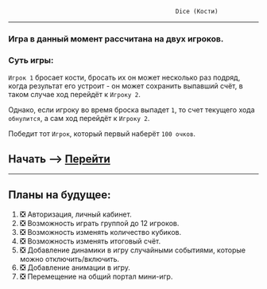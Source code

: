                                                    Dice (Кости)
____
### Игра в данный момент рассчитана на двух игроков. 
### Суть игры:
`Игрок 1` бросает кости, бросать их он может несколько раз подряд, когда результат его устроит - он может сохранить выпавший счёт, в таком случае ход перейдёт к `Игроку 2`.

Однако, если игроку во время броска выпадет `1`, то счет текущего хода `обнулится`, а сам ход перейдёт к `Игроку 2`. 

Победит тот `Игрок`, который первый наберёт `100 очков`.

## Начать --> [Перейти](https://navielon.github.io/Dice//)
____
## Планы на будущее:
1. :negative_squared_cross_mark: Авторизация, личный кабинет.
2. :negative_squared_cross_mark: Возможность играть группой до 12 игроков. 
3. :negative_squared_cross_mark: Возможность изменять количество кубиков. 
4. :negative_squared_cross_mark: Возможность изменять итоговый счёт. 
5. :negative_squared_cross_mark: Добавление динамики в игру случайными событиями, которые можно отключить/включить.
6. :negative_squared_cross_mark: Добавление анимации в игру. 
7. :negative_squared_cross_mark: Перемещение на общий портал мини-игр. 
